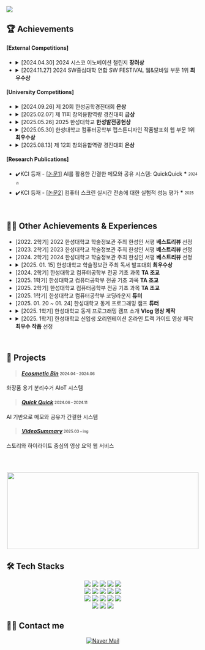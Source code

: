 ![](https://capsule-render.vercel.app/api?type=waving&color=auto&height=170&text=안녕하세요%20윤단비입니다%20🙋‍♀️&textColor=ffffff&fontSize=39&animation=twinkling&section=header)

## 🏆 Achievements
####  [External Competitions]
- <details>
  <summary>[2024.04.30] 2024 시스코 이노베이션 챌린지 <strong>장려상</strong></summary>
  <img src="https://github.com/user-attachments/assets/f0fd0a5f-303f-4ed4-a189-da0233df046d" width="400px">
  </details>

- <details>
  <summary>[2024.11.27] 2024 SW중심대학 연합 SW FESTIVAL 웹&모바일 부문 1위 <strong>최우수상</strong></summary>
  <img src="https://github.com/user-attachments/assets/6dd7d593-c731-4b35-a116-a3dcea67c180" width="150px" height="200px">
  </details>

####  [University Competitions]
- <details>
  <summary>[2024.09.26] 제 20회 한성공학경진대회 <strong>은상</strong></summary>
  <img src="https://github.com/user-attachments/assets/c8588ad0-bb9f-4c6f-955c-1d402ad993a7"width="150px" height="200px">
  </details>

- <details>
  <summary>[2025.02.07] 제 11회 창의융합역량 경진대회 <strong>금상</strong></summary>
  <img src="https://github.com/user-attachments/assets/d3657dd1-94ce-487a-b91c-978add529d03" width="150px" height="200px">
  </details>

- <details>
  <summary>[2025.05.26] 2025 한성대학교 <strong>한성발전공헌상</strong></summary>
    <img src="https://github.com/user-attachments/assets/ad9aa0fa-a737-4f0b-9dea-d332b4c2d3ee" width="150px" height="200px">
  </details>

- <details>
  <summary>[2025.05.30] 한성대학교 컴퓨터공학부 캡스톤디자인 작품발표회 웹 부문 1위 <strong>최우수상</strong></summary>
    <img src="https://github.com/user-attachments/assets/c519cb1f-103e-4eaf-9016-9a281b269d1e" width="150px" height="200px">
  </details>

- <details>
  <summary>[2025.08.13] 제 12회 창의융합역량 경진대회 <strong>은상</strong></summary>
  </details>

####  [Research Publications]
* ✔️KCI 등재 - [[논문1]](https://github.com/user-attachments/files/20361207/AI.QuickQuick.pdf) AI를 활용한 간결한 메모와 공유 시스템: QuickQuick __*__ <sub><sup>2024</sup></sub> ⭐
* ✔️KCI 등재 - [[논문2]](https://github.com/user-attachments/files/21011152/default.pdf) 컴퓨터 스크린 실시간 전송에 대한 실험적 성능 평가 __*__ <sub><sup>2025</sup></sub>

<br>

## 👩‍🏫 Other Achievements & Experiences
- [2022. 2학기] 2022 한성대학교 학술정보관 주최 한성인 서평 **베스트리뷰** 선정 <br>
- [2023. 2학기] 2023 한성대학교 학술정보관 주최 한성인 서평 **베스트리뷰** 선정 <br>
- [2024. 2학기] 2024 한성대학교 학술정보관 주최 한성인 서평 **베스트리뷰** 선정 <br>
- <details><summary>[2025. 01. 15] 한성대학교 학술정보관 주최 독서 발표대회 <strong>최우수상</strong></summary>
  <img src="https://github.com/user-attachments/assets/a812d18a-2fa5-429f-bb6a-3394bdc38138" width="150px" height="200px">
  </details>
- [2024. 2학기] 한성대학교 컴퓨터공학부 전공 기초 과목 **TA 조교** <br>
- [2025. 1학기] 한성대학교 컴퓨터공학부 전공 기초 과목 **TA 조교** <br>
- [2025. 2학기] 한성대학교 컴퓨터공학부 전공 기초 과목 **TA 조교** <br>
- [2025. 1학기] 한성대학교 컴퓨터공학부 코딩라운지 **튜터** <br>
- [2025. 01. 20 ~ 01. 24] 한성대학교 동계 프로그래밍 캠프 **튜터** <br>
- <details>
  <summary>[2025. 1학기] 한성대학교 동계 프로그래밍 캠프 소개 <strong>Vlog 영상 제작</strong></summary>
  <a href="https://youtu.be/qLHqsPP4sKc" target="_blank"> 
    <img src="https://github.com/user-attachments/assets/7b83651b-7a61-459f-9dfd-0f03d8621088" width="300"> </a> 
  </details>
- <details>
  <summary>[2025. 1학기] 한성대학교 신입생 오리엔테이션 온라인 트랙 가이드 영상 제작 <strong>최우수 작품</strong> 선정</summary>
  <a href="https://youtu.be/SEESO4BB3M8?feature=shared" target="_blank"> 
    <img src="https://github.com/user-attachments/assets/6d086dbf-e18c-4eea-9db1-b0782d28d9c0" width="300"> </a> 
  </details>

<br>

## 📄 Projects
> ####  [**_Ecosmetic Bin_**](https://github.com/HSU-REPLAY/Ecosmetic-Bin) <sub><sup>2024.04 – 2024.06</sup></sub>  
  화장품 용기 분리수거 AIoT 시스템

> ####  [**_Quick Quick_**](https://github.com/HwangCheese/QuickQuick) <sub><sup>2024.06 – 2024.11</sup></sub>  
  AI 기반으로 메모와 공유가 간결한 시스템

> ####  [**_VideoSummary_**](https://github.com/HwangCheese/VideoSummary) <sub><sup>2025.03 – ing</sup></sub>  
  스토리와 하이라이트 중심의 영상 요약 웹 서비스

<br>

##
<p align="center">
  <a href="https://github.com/devxb/gitanimals">
    <img
      src="https://render.gitanimals.org/farms/yoondanbi"
      width="500"
      height="200"
    />
  </a>
</p>

## 🛠️ Tech Stacks
<p align="center">
  <img src="https://img.shields.io/badge/Android-3DDC84?style=for-the-badge&logo=Android&logoColor=white">
  <img src="https://img.shields.io/badge/Apache%20Tomcat-F8DC75?style=for-the-badge&logo=Apache%20Tomcat&logoColor=white">
  <img src="https://img.shields.io/badge/C-A8B9CC?style=for-the-badge&logo=C&logoColor=white">
  <img src="https://img.shields.io/badge/Figma-F24E1E?style=for-the-badge&logo=Figma&logoColor=white">
  <img src="https://img.shields.io/badge/Flutter-02569B?style=for-the-badge&logo=Flutter&logoColor=white">
  <br>
  <img src="https://img.shields.io/badge/Flask-000000?style=for-the-badge&logo=Flask&logoColor=white">
  <img src="https://img.shields.io/badge/HTML5-E34F26?style=for-the-badge&logo=HTML5&logoColor=white">
  <img src="https://img.shields.io/badge/JavaScript-F7DF1E?style=for-the-badge&logo=JavaScript&logoColor=white">
  <img src="https://img.shields.io/badge/CSS3-1572B6?style=for-the-badge&logo=CSS3&logoColor=white">
  <img src="https://img.shields.io/badge/Linux-FCC624?style=for-the-badge&logo=Linux&logoColor=white">
  <br>
  <img src="https://img.shields.io/badge/MySQL-4479A1?style=for-the-badge&logo=MySQL&logoColor=white">
  <img src="https://img.shields.io/badge/Notion-000000?style=for-the-badge&logo=Notion&logoColor=white">
  <img src="https://img.shields.io/badge/Python-3776AB?style=for-the-badge&logo=Python&logoColor=white">
  <img src="https://img.shields.io/badge/Node.js-339933?style=for-the-badge&logo=Node.js&logoColor=white">
  <img src="https://img.shields.io/badge/React-61DAFB?style=for-the-badge&logo=React&logoColor=black">
  <br>
  <img src="https://img.shields.io/badge/AWS-FF9900?style=for-the-badge&logo=Amazon%20AWS&logoColor=white">
  <img src="https://img.shields.io/badge/Git-F1502F?style=for-the-badge&logo=Git&logoColor=white">
  <img src="https://img.shields.io/badge/Java-007396?style=for-the-badge&logo=Java&logoColor=white">
</p>
  
## 🧑‍💻 Contact me
<p align="center">
  <a href="mailto:yoondb1128@naver.com">
    <img src="https://img.shields.io/badge/Naver%20Mail-03C75A?style=for-the-badge&logo=Naver&logoColor=white" alt="Naver Mail">
  </a>
</p> 

